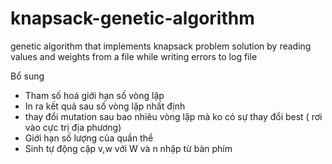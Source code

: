 # knapsack-genetic-algorithm
genetic algorithm that implements knapsack problem solution by reading values and weights from a file while writing errors to log file

Bổ sung
- Tham số hoá giới hạn số vòng lặp
- In ra kết quả sau số vòng lặp nhất định
- thay đổi mutation sau bao nhiêu vòng lặp mà ko có sự thay đổi best ( rơi vào cực trị địa phương)
- Giới hạn số lượng của quần thể
- Sinh tự động cặp v,w với W và n nhập từ bàn phím